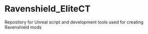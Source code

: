 # Ravenshield_EliteCT
Repository for Unreal script and development tools used for creating Ravenshield mods
